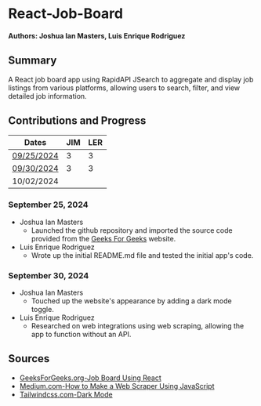 # React-Job-Board

#### Authors: Joshua Ian Masters, Luis Enrique Rodriguez

## Summary

A React job board app using RapidAPI JSearch to aggregate and display job listings from various platforms, allowing users to search, filter, and view detailed job information.

## Contributions and Progress

| Dates                               | JIM | LER |
|-------------------------------------|-----|-----|
| [09/25/2024](#september-25-2024)    | 3   | 3   |
| [09/30/2024](#september-30-2024)    | 3   | 3   |
| 10/02/2024                          |     |     |

### September 25, 2024
* Joshua Ian Masters
    * Launched the github repository and imported the source code provided from the [Geeks For Geeks](#https://www.geeksforgeeks.org/job-board-using-react/) website.
* Luis Enrique Rodriguez
    * Wrote up the initial README.md file and tested the initial app's code.

### September 30, 2024
* Joshua Ian Masters
    * Touched up the website's appearance by adding a dark mode toggle.
* Luis Enrique Rodriguez
    * Researched on web integrations using web scraping, allowing the app to function without an API.

## Sources

* [GeeksForGeeks.org-Job Board Using React](https://www.geeksforgeeks.org/job-board-using-react/)
* [Medium.com-How to Make a Web Scraper Using JavaScript](https://medium.com/@jacobnarayan/how-to-make-a-web-scraper-with-javascript-66270186ce77)
* [Tailwindcss.com-Dark Mode](https://tailwindcss.com/docs/dark-mode)